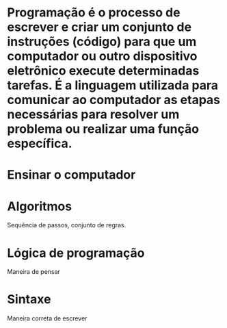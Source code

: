 # Programação é o processo de escrever e criar um conjunto de instruções (código) para que um computador ou outro dispositivo eletrônico execute determinadas tarefas. É a linguagem utilizada para comunicar ao computador as etapas necessárias para resolver um problema ou realizar uma função específica.

# Ensinar o computador

# Algoritmos
Sequência de passos, conjunto de regras.

# Lógica de programação
Maneira de pensar

# Sintaxe
Maneira correta de escrever

